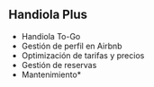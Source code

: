## Handiola Plus

- Handiola To-Go
- Gestión de perfil en Airbnb
- Optimización de tarifas y precios
- Gestión de reservas
- Mantenimiento*
